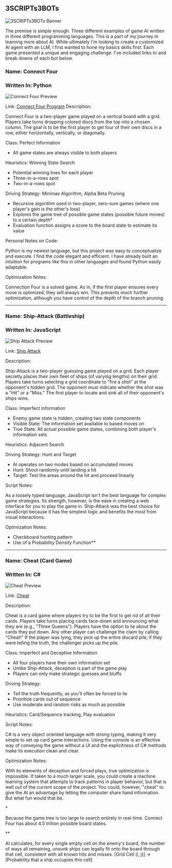 ## 3SCRIPTs3BOTs

![3SCRIPTs3BOTs Banner](https://dave-sommerville.github.io/ds-code-releases/img/Gemini_Generated_robots.png)

The premise is simple enough. Three different examples of game AI written in three different programming languages. This is a part of my journey in learning more about AI. While ultimately I'm looking to create a customized AI agent with an LLM, I first wanted to hone my basics skills first. Each game presented a unique and engaging challenge. I've included links to and break downs of each bot below. 

### Name: Connect Four

### Written In: Python

![Connect Four Preview](https://dave-sommerville.github.io/ds-code-releases/img/connect-four.png)

Link: [Connect Four Program](https://github.com/dave-sommerville/eternal-september-labs/tree/main/Programs/3SCRIPTs3BOTs/connect-four)
Description:

Connect Four is a two-player game played on a vertical board with a grid. Players take turns dropping colored discs from the top into a chosen column. The goal is to be the first player to get four of their own discs in a row, either horizontally, vertically, or diagonally.

Class: Perfect Information

* All game states are always visible to both players

Heuristics: Winning State Search

* Potential winning lines for each player
* Three-in-a-rows spot
* Two-in-a-rows spot

Driving Strategy: Minimax Algorithm, Alpha Beta Pruning

* Recursive algorithm used in two-player, zero-sum games (where one player's gain is the other's loss)
* Explores the game tree of possible game states (possible future moves) to a certain depth\*
* Evaluation function assigns a score to the board state to estimate its value

Personal Notes on Code:

Python is my newest language, but this project was easy to conceptualize and execute. I find the code elegant and efficient. I have already built an intuition for programs like this in other languages and found Python easily adaptable.

Optimization Notes:

Connection Four is a solved game. As in, if the first player ensures every move is optimized, they will always win. This prevents much further optimization, although you have control of the depth of the branch pruning.

---

### Name: Ship-Attack (Battleship)

### Written In: JavaScript

![Ship Attack Preview](https://dave-sommerville.github.io/ds-code-releases/img/ship-attack.png)

Link: [Ship Attack](https://dave-sommerville.github.io/ship-attack/)

Description:

Ship-Attack is a two-player guessing game played on a grid. Each player secretly places their own fleet of ships (of varying lengths) on their grid. Players take turns selecting a grid coordinate to "fire a shot" at the opponent's hidden grid. The opponent must indicate whether the shot was a "Hit" or a "Miss." The first player to locate and sink all of their opponent's ships wins.

Class: Imperfect Information

* Enemy game state is hidden, creating two state components
* Visible State: The information set available to based moves on
* True State: All actual possible game states, combining both player's information sets

Heuristics: Adjacent Search

Driving Strategy: Hunt and Target

* AI operates on two modes based on accumulated moves
* Hunt: Shoot randomly until landing a hit
* Target: Test the areas around the hit and proceed linearly

Script Notes:

As a loosely typed language, JavaScript isn't the best language for complex game strategies. Its strength, however, is the ease in creating a web interface for you to play the game in. Ship-Attack was the best choice for JavaScript because it has the simplest logic and benefits the most from visual interactions.

Optimization Notes:

* Checkboard hunting pattern
* Use of a Probability Density Function\*\*

---

### Name: Cheat (Card Game)

### Written In: C#

![Cheat Preview](https://dave-sommerville.github.io/ds-code-releases/img/cheat-console.png)

Link: [Cheat](https://github.com/dave-sommerville/cheat)

Description:

Cheat is a card game where players try to be the first to get rid of all their cards. Players take turns placing cards face-down and announcing what they are (e.g., "Three Queens"). Players have the option to lie about the cards they put down. Any other player can challenge the claim by calling "Cheat!" If the player was lying, they pick up the entire discard pile; if they were telling the truth, the challenger picks up the pile.

Class: Imperfect and Deceptive Information

* All four players have their own information set
* Unlike Ship-Attack, deception is part of the game play
* Players can only make strategic guesses and bluffs

Driving Strategy:

* Tell the truth frequently, as you'll often be forced to lie
* Prioritize cards out of sequence
* Use moderate and random risks as much as possible

Heuristics: Card/Sequence tracking, Play evaluation


Script Notes:

C# is a very object oriented language with strong typing, making it very simple to set up card game interactions. Using the console is an effective way of conveying the game without a UI and the explicitness of C# methods make its execution clean and clear.

Optimization Notes:

With its elements of deception and forced plays, true optimization is impossible. If taken to a much larger scale, you could create a machine learning system that attempts to track patterns in player behavior, but that is well out of the current scope of the project. You could, however, "cheat" to give the AI an advantage by letting the computer share hand information. But what fun would that be.







\*

Because the game tree is too large to search entirely in real-time. Connect Four has about 4.5 trillion possible board states.

\*\*

AI calculates, for every single empty cell on the enemy's board, the number of ways all remaining, unsunk ships can legally fit onto the board through that cell, consistent with all known hits and misses.	\[Grid Cell (i, j)] -> \[Probability that a ship occupies this cell]

